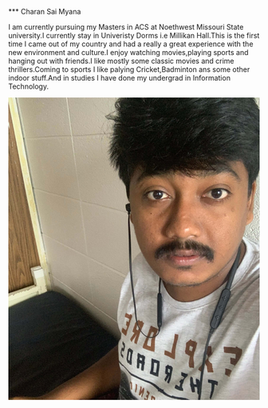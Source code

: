***  Charan Sai Myana

I  am currently pursuing my Masters in ACS at Noethwest Missouri State university.I currently stay in Univeristy Dorms i.e Millikan Hall.This is the first time I came out of my country and had a really a great experience with the new environment and culture.I enjoy watching movies,playing sports and hanging out with friends.I like mostly some classic movies and crime thrillers.Coming to sports I like palying Cricket,Badminton ans some other indoor stuff.And in studies I have done my undergrad in Information Technology.


![Charan Sai Myana](me.jpg "Charan Sai Myana")
